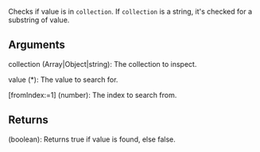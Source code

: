 Checks if value is in `collection`. If `collection` is a string, it's checked for a substring of value.


## Arguments
collection (Array|Object|string): The collection to inspect.

value (*): The value to search for.

[fromIndex:=1] (number): The index to search from.


## Returns
(boolean): Returns true if value is found, else false.
